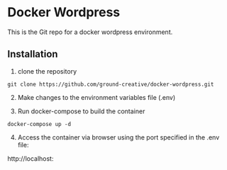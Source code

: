# Docker Wordpress

This is the Git repo for a docker wordpress environment.

## Installation

1) clone the repository
```
git clone https://github.com/ground-creative/docker-wordpress.git
```

2) Make changes to the environment variables file (.env)

3) Run docker-compose to build the container
```
docker-compose up -d
```

4) Access the container via browser using the port specified in the .env file:

http://localhost:<port>



